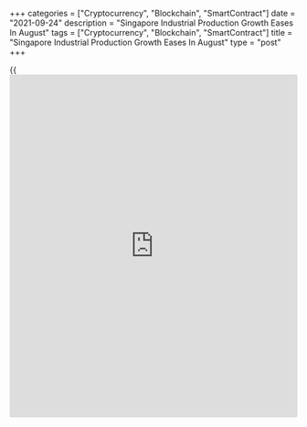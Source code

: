 +++
categories = ["Cryptocurrency", "Blockchain", "SmartContract"]
date = "2021-09-24"
description = "Singapore Industrial Production Growth Eases In August"
tags = ["Cryptocurrency", "Blockchain", "SmartContract"]
title = "Singapore Industrial Production Growth Eases In August"
type = "post"
+++

{{<iframe id="large-banner" src="https://www.bounty.group/#slide=13.0" width="100%" height="600" scrolling="no" style="border: 0px solid rgb(216, 221, 230); border-radius: 3px;">}}

Singapore's industrial production increased at a softer pace in August,
data from the Economic Development Board showed on Friday.

Industrial output grew 11.2 percent year-on-year in August, after a 16.4
percent rise in July. Production was forecast to increase 8.8 percent.

Excluding biomedical manufacturing, industrial production gained 13.6
percent yearly in August, following a 6.7 percent rise in the preceding
month.

On a monthly basis, industrial production grew 5.7 percent in July,
after a 2.8 percent fell in the previous month. Economists had expected
a 3.1 percent rise.

Biomedical manufacturing declined 0.6 percent annually in August.

Meanwhile, transport engineering and precision engineering increased by
23.5 percent and 22.9 percent, respectively.

Electronics surged 15.4 percent. General manufacturing output rose 6.2
percent and chemicals grew by 0.4 percent.

For comments and feedback [contact](https://www.playgroundfx.com/contact/): editorial@rtt[news](https://www.letsplayfx.com/blog/forex-news-website/).com

[Economic News][1]

 **What parts of the world are seeing the best (and worst) economic
performances lately? Click[here][2] to check out our [Econ Scorecard][2]
and find out! See up-to-the-moment [ranking](https://www.playgroundfx.com/blog/crypto-exchange-ranking/)s for the best and worst
performers in [GDP][2], [unemployment rate][3], [inflation][4] and much
more.**

   1. www.rtt[news](https://www.letsplayfx.com/blog/forex-news-website/).com/Content/EconomicNews.aspx
   2. www.rtt[news](https://www.letsplayfx.com/blog/forex-news-website/).com/economic-scorecard/world-rank/GDP/highest-performance.aspx
   3. www.rtt[news](https://www.letsplayfx.com/blog/forex-news-website/).com/economic-scorecard/world-rank/unemployment-rate/lowest-performance.aspx
   4. www.rtt[news](https://www.letsplayfx.com/blog/forex-news-website/).com/economic-scorecard/world-rank/CPI/highest-performance.aspx